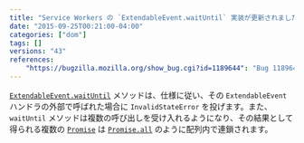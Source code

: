 ```yaml
---
title: "Service Workers の `ExtendableEvent.waitUntil` 実装が更新されました"
date: "2015-09-25T00:21:00-04:00"
categories: ["dom"]
tags: []
versions: "43"
references:
    "https://bugzilla.mozilla.org/show_bug.cgi?id=1189644": "Bug 1189644 - \"Harness status: Timeout\" when running \"extendable-event-waituntil.https.html\" test"
---
```

[`ExtendableEvent.waitUntil`](https://developer.mozilla.org/ja/docs/Web/API/ExtendableEvent/waitUntil) メソッドは、仕様に従い、その `ExtendableEvent` ハンドラの外部で呼ばれた場合に `InvalidStateError` を投げます。また、`waitUntil` メソッドは複数の呼び出しを受け入れるようになり、その結果として得られる複数の [`Promise`](https://developer.mozilla.org/ja/docs/Web/JavaScript/Reference/Global_Objects/Promise) は [`Promise.all`](https://developer.mozilla.org/ja/docs/Web/JavaScript/Reference/Global_Objects/Promise/all) のように配列内で連鎖されます。
